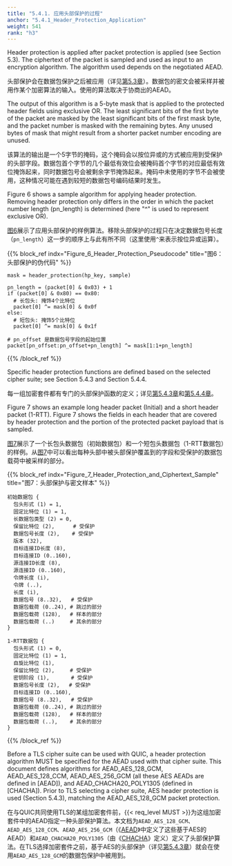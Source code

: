```yaml
---
title: "5.4.1. 应用头部保护的过程"
anchor: "5.4.1_Header_Protection_Application"
weight: 541
rank: "h3"
---
```


Header protection is applied after packet protection is applied (see Section 5.3). The ciphertext of the packet is sampled and used as input to an encryption algorithm. The algorithm used depends on the negotiated AEAD.

头部保护会在数据包保护之后被应用（详见[第5.3章]()）。数据包的密文会被采样并被用作某个加密算法的输入。使用的算法取决于协商出的AEAD。

The output of this algorithm is a 5-byte mask that is applied to the protected header fields using exclusive OR. The least significant bits of the first byte of the packet are masked by the least significant bits of the first mask byte, and the packet number is masked with the remaining bytes. Any unused bytes of mask that might result from a shorter packet number encoding are unused.

该算法的输出是一个5字节的掩码，这个掩码会以按位异或的方式被应用到受保护的头部字段。数据包首个字节的几个最低有效位会被掩码首个字节的对应最低有效位掩饰起来，同时数据包号会被剩余字节掩饰起来。掩码中未使用的字节不会被使用，这种情况可能在遇到较短的数据包号编码结果时发生。

Figure 6 shows a sample algorithm for applying header protection. Removing header protection only differs in the order in which the packet number length (pn_length) is determined (here "^" is used to represent exclusive OR).

[图6]()展示了应用头部保护的样例算法。移除头部保护的过程只在决定数据包号长度（`pn_length`）这一步的顺序上与此有所不同（这里使用`^`来表示按位异或运算）。

{{% block_ref
indx="Figure_6_Header_Protection_Pseudocode"
title="图6：头部保护的伪代码" %}}

```
mask = header_protection(hp_key, sample)

pn_length = (packet[0] & 0x03) + 1
if (packet[0] & 0x80) == 0x80:
  # 长包头: 掩饰4个比特位
  packet[0] ^= mask[0] & 0x0f
else:
  # 短包头: 掩饰5个比特位
  packet[0] ^= mask[0] & 0x1f

# pn_offset 是数据包号字段的起始位置
packet[pn_offset:pn_offset+pn_length] ^= mask[1:1+pn_length]
```

{{% /block_ref %}}

Specific header protection functions are defined based on the selected cipher suite; see Section 5.4.3 and Section 5.4.4.

每一组加密套件都有专门的头部保护函数的定义；详见[第5.4.3章]()和[第5.4.4章]()。

Figure 7 shows an example long header packet (Initial) and a short header packet (1-RTT). Figure 7 shows the fields in each header that are covered by header protection and the portion of the protected packet payload that is sampled.

[图7]()展示了一个长包头数据包（初始数据包）和一个短包头数据包（1-RTT数据包）的样例。从[图7]()中可以看出每种头部中被头部保护覆盖到的字段和受保护的数据包载荷中被采样的部分。

{{% block_ref
indx="Figure_7_Header_Protection_and_Ciphertext_Sample"
title="图7：头部保护与密文样本" %}}

```
初始数据包 {
  包头形式 (1) = 1,
  固定比特位 (1) = 1,
  长数据包类型 (2) = 0,
  保留比特位 (2),      # 受保护
  数据包号长度 (2),    # 受保护
  版本 (32),
  目标连接ID长度 (8),
  目标连接ID (0..160),
  源连接ID长度 (8),
  源连接ID (0..160),
  令牌长度 (i),
  令牌 (..),
  长度 (i),
  数据包号 (8..32),   # 受保护
  数据包载荷 (0..24), # 跳过的部分
  数据包载荷 (128),   # 样本的部分
  数据包载荷 (..)     # 其余的部分
}

1-RTT数据包 {
  包头形式 (1) = 0,
  固定比特位 (1) = 1,
  自旋比特位 (1),
  保留比特位 (2),     # 受保护
  密钥阶段 (1),       # 受保护
  数据包号长度 (2),   # 受保护
  目标连接ID (0..160),
  数据包号 (8..32),   # 受保护
  数据包载荷 (0..24), # 跳过的部分
  数据包载荷 (128),   # 样本的部分
  数据包载荷 (..),    # 其余的部分
}
```

{{% /block_ref %}}

Before a TLS cipher suite can be used with QUIC, a header protection algorithm MUST be specified for the AEAD used with that cipher suite. This document defines algorithms for AEAD_AES_128_GCM, AEAD_AES_128_CCM, AEAD_AES_256_GCM (all these AES AEADs are defined in [AEAD]), and AEAD_CHACHA20_POLY1305 (defined in [CHACHA]). Prior to TLS selecting a cipher suite, AES header protection is used (Section 5.4.3), matching the AEAD_AES_128_GCM packet protection.

在与QUIC共同使用TLS的某组加密套件前，{{< req_level MUST >}}为这组加密套件中的AEAD指定一种头部保护算法。本文档为`AEAD_AES_128_GCM`、`AEAD_AES_128_CCM`、`AEAD_AES_256_GCM`（《[AEAD]()》中定义了这些基于AES的AEAD）和`AEAD_CHACHA20_POLY1305`（由《[CHACHA]()》定义）定义了头部保护算法。在TLS选择加密套件之前，基于AES的头部保护（详见[第5.4.3章]()）就会在使用`AEAD_AES_128_GCM`的数据包保护中被用到。
